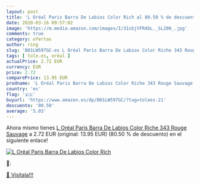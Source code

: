 ```yaml
---
layout: post
title: 'L Oréal Paris Barra De Labios Color Rich al 80.50 % de descuento'
date: 2020-03-16 09:57:02
image: 'https://m.media-amazon.com/images/I/31sbjYFR4bL._SL200_.jpg'
comments: true
category: ofertas
author: ring
slug: 'B01LW597GC-es L Oréal Paris Barra De Labios Color Riche 343 Rouge Sauvage'
tags: [ tole.es, oréal ]
actualPrice: 2.72 EUR
currency: EUR
price: 2.72
comparePrice: 13.95 EUR
prodname: 'L Oréal Paris Barra De Labios Color Riche 343 Rouge Sauvage'
country: 'es'
flag: '🇪🇸'
buyurl: 'https://www.amazon.es/dp/B01LW597GC/?tag=tolees-21'
descuento: '80.50'
average: '5.03'
---
```


Ahora mismo tienes [L Oréal Paris Barra De Labios Color Riche 343 Rouge Sauvage](https://www.amazon.es/dp/B01LW597GC/?tag=tolees-21) a 2.72 EUR (original: 13.95 EUR) (80.50 %  de descuento) en el siguiente enlace!

[![L Oréal Paris Barra De Labios Color Rich](https://m.media-amazon.com/images/I/31sbjYFR4bL._SL200_.jpg)](https://www.amazon.es/dp/B01LW597GC/?tag=tolees-21)

🔎:


[🛒 Visítala!!!](https://www.amazon.es/dp/B01LW597GC/?tag=tolees-21)
